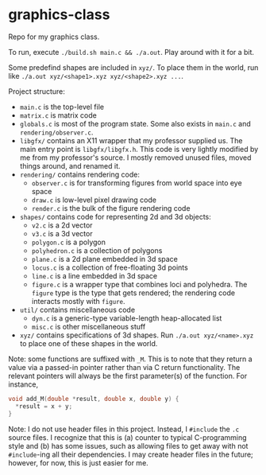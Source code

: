 graphics-class
==============

Repo for my graphics class.

To run, execute `./build.sh main.c && ./a.out`. Play around with it for a bit.

Some predefind shapes are included in `xyz/`. To place them in the world, run like `./a.out xyz/<shape1>.xyz xyz/<shape2>.xyz ...`.

Project structure:
- `main.c` is the top-level file
- `matrix.c` is matrix code
- `globals.c` is most of the program state. Some also exists in `main.c` and `rendering/observer.c`.
- `libgfx/` contains an X11 wrapper that my professor supplied us. The main entry point is `libgfx/libgfx.h`. This code is very lightly modified by me from my professor's source. I mostly removed unused files, moved things around, and renamed it.
- `rendering/` contains rendering code:
  - `observer.c` is for transforming figures from world space into eye space
  - `draw.c` is low-level pixel drawing code
  - `render.c` is the bulk of the figure rendering code
- `shapes/` contains code for representing 2d and 3d objects:
  - `v2.c` is a 2d vector
  - `v3.c` is a 3d vector
  - `polygon.c` is a polygon
  - `polyhedron.c` is a collection of polygons
  - `plane.c` is a 2d plane embedded in 3d space
  - `locus.c` is a collection of free-floating 3d points
  - `line.c` is a line embedded in 3d space
  - `figure.c` is a wrapper type that combines loci and polyhedra. The `figure` type is the type that gets rendered; the rendering code interacts mostly with `figure`.
- `util/` contains miscellaneous code
  - `dyn.c` is a generic-type variable-length heap-allocated list
  - `misc.c` is other miscellaneous stuff
- `xyz/` contains specifications of 3d shapes. Run `./a.out xyz/<name>.xyz` to place one of these shapes in the world.

Note: some functions are suffixed with `_M`. This is to note that they return a value via a passed-in pointer rather than via C return functionality. The relevant pointers will always be the first parameter(s) of the function. For instance,
```c
void add_M(double *result, double x, double y) {
  *result = x + y;
}
```

Note: I do not use header files in this project. Instead, I `#include` the `.c` source files. I recognize that this is (a) counter to typical C-programming style and (b) has some issues, such as allowing files to get away with not `#include`-ing all their dependencies. I may create header files in the future; however, for now, this is just easier for me.
